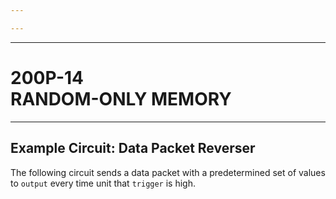 ```yaml
---

---
```


----

# 200P-14 <br>RANDOM-ONLY MEMORY

----

<TwoCols>
<template #left>

<WideSubtitleBlock>

## General description
</WideSubtitleBlock>

`200P-14` read-only memory by Pingda Co. Ltd. offers embedded system engineers the ability to easily access up to fourteen factory-programmed memory cells for a wide range of diverse applications. With its convenient auto-increment feature, you won’t have to waste precious registers keeping track of memory addresses.

<WideSubtitleBlock>

## Features
</WideSubtitleBlock>

- (14) random-access memory cells
- (2) independent, auto-incrementing memory pointers

</template>
<template #right>

<WideSubtitleBlock>

## Usage
</WideSubtitleBlock>

- All memory cell values are set in advance by the design engineer.
- All memory pointers initialize to point at the first memory cell (`address 0`).
- Memory pointers can be read over XBus with the `a0` and `a1` address pins.
- Memory values referenced by pointers can be read over XBus with the `d0` and `d1` data pins.
- After reading from a data pin, the corresponding memory pointer will automatically increment to the next memory location.
</template>
</TwoCols>

<WideSubtitleBlock>

## Example Circuit: Data Packet Reverser
</WideSubtitleBlock>

The following circuit sends a data packet with a predetermined set of values to `output` every time unit that `trigger` is high.

<ImgContainer src="/images/23.webp" alt="Example Circuit: Data Packet Reverser" />
<br>
<ImgContainer src="/images/24.webp" alt="Example Circuit: Data Packet Reverser Signal" />